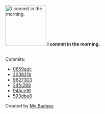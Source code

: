 <img src="https://my-badges.github.io/my-badges/morning-commits.png" alt="I commit in the morning." title="I commit in the morning." width="128">
<strong>I commit in the morning.</strong>
<br><br>

Commits:

- <a href="https://github.com/dwesh163/music-V3/commit/0659adc70c8c51092388bc5060e101f0c5a5964f">0659adc</a>
- <a href="https://github.com/dwesh163/music-V3/commit/203821ba1bb804b4df07bd350aad62520e43bd6a">203821b</a>
- <a href="https://github.com/dwesh163/module_347/commit/96273033feea12db258c663dd5f88ad76e74722f">9627303</a>
- <a href="https://github.com/dwesh163/module_347/commit/24fc2880e05328f64b33a0a9cc2145e5b8c5a92b">24fc288</a>
- <a href="https://github.com/dwesh163/docker-manager/commit/945ce16a5f03b786e9649d9d4c1b40ff3f5e78ec">945ce16</a>
- <a href="https://github.com/dwesh163/docker-manager/commit/593dbe8b1558a14631dffa74637cc43ccb1fe7c1">593dbe8</a>


Created by <a href="https://github.com/my-badges/my-badges">My Badges</a>